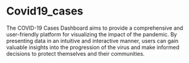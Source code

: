 # Covid19_cases
The COVID-19 Cases Dashboard aims to provide a comprehensive and user-friendly platform for visualizing the impact of the pandemic. By presenting data in an intuitive and interactive manner, users can gain valuable insights into the progression of the virus and make informed decisions to protect themselves and their communities.
